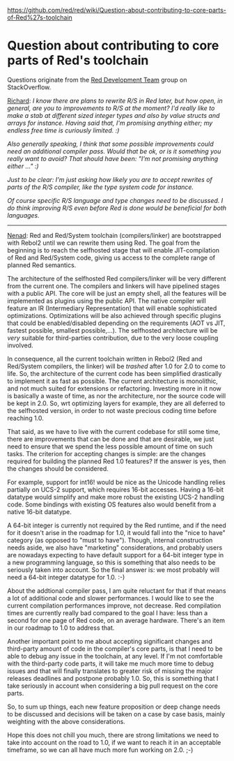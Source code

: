 https://github.com/red/red/wiki/Question-about-contributing-to-core-parts-of-Red%27s-toolchain

Question about contributing to core parts of Red's toolchain
============================================================

Questions originate from the [Red Development Team](http://chat.stackoverflow.com/transcript/message/15637085#15637085) group on StackOverflow.

<u>Richard</u>: _I know there are plans to rewrite R/S in Red later, but how open, in general, are you to improvements to R/S at the moment? I'd really like to make a stab at different sized integer types and also by value structs and arrays for instance. Having said that, I'm promising anything either; my endless free time is curiously limited. :)_

_Also generally speaking, I think that some possible improvements could need an additional compiler pass. Would that be ok, or is it something you really want to avoid?_
_That should have been: "I'm not promising anything either ..." :)_

_Just to be clear: I'm just asking how likely you are to accept rewrites of parts of the R/S compiler, like the type system code for instance._

_Of course specific R/S language and type changes need to be discussed. I do think improving R/S even before Red is done would be beneficial for both languages._

***

<u>Nenad</u>: Red and Red/System toolchain (compilers/linker) are bootstrapped with Rebol2 until we can rewrite them using Red. The goal from the beginning is to reach the selfhosted stage that will enable JIT-compilation of Red and Red/System code, giving us access to the complete range of planned Red semantics.

The architecture of the selfhosted Red compilers/linker will be very different from the current one. The compilers and linkers will have pipelined stages with a public API. The core will be just an empty shell, all the features will be implemented as plugins using the public API. The native compiler will feature an IR (Intermediary Representation) that will enable sophisticated optimizations. Optimizations will be also achieved through specific plugins that could be enabled/disabled depending on the requirements (AOT vs JIT, fastest possible, smallest possible,...). The selfhosted architecture will be *very* suitable for third-parties contribution, due to the very loose coupling involved.

In consequence, all the current toolchain written in Rebol2 (Red and Red/System compilers, the linker) will be *trashed* after 1.0 for 2.0 to come to life. So, the architecture of the current code has been simplified drastically to implement it as fast as possible. The current architecture is monolithic, and not much suited for extensions or refactoring. Investing more in it now is basically a waste of time, as nor the architecture, nor the source code will be kept in 2.0. So, wrt optimizing layers for example, they  are all deferred to the selfhosted version, in order to not waste precious coding time before reaching 1.0.

That said, as we have to live with the current codebase for still some time, there are improvements that can be done and that are desirable, we just need to ensure that we spend the less possible amount of time on such tasks. The criterion for accepting changes is simple: are the changes required for building the planned Red 1.0 features? If the answer is yes, then the changes should be considered.

For example, support for int16! would be nice as the Unicode handling relies partially on UCS-2 support, which requires 16-bit accesses. Having a 16-bit datatype would simplify and make more robust the existing UCS-2 handling code. Some bindings with existing OS features also would benefit from a native 16-bit datatype.

A 64-bit integer is currently not required by the Red runtime, and if the need for it doesn't arise in the roadmap for 1.0, it would fall into the "nice to have" category (as opposed to "must to have"). Though, internal construction needs aside, we also have "marketing" considerations, and probably users are nowadays expecting to have default support for a 64-bit integer type in a new programming language, so this is something that also needs to be seriously taken into account. So the final answer is: we most probably will need a 64-bit integer datatype for 1.0. :-)

About the addtional compiler pass, I am quite reluctant for that if that means a lot of additional code and slower performances. I would like to see the current compilation performances improve, not decrease. Red compilation times are currently really bad compared to the goal I have: less than a second for one page of Red code, on an average hardware. There's an item in our roadmap to 1.0 to address that.

Another important point to me about accepting significant changes and third-party amount of code in the compiler's core parts, is that I need to be able to debug any issue in the toolchain, at any level. If I'm not comfortable with the third-party code parts, it will take me much more time to debug issues and that will finally translates to greater risk of missing the major releases deadlines and postpone probably 1.0. So, this is something that I take seriously in account when considering a big pull request on the core parts.

So, to sum up things, each new feature proposition or deep change needs to be discussed and decisions will be taken on a case by case basis, mainly weighting with the above considerations.

Hope this does not chill you much, there are strong limitations we need to take into account on the road to 1.0, if we want to reach it in an acceptable timeframe, so we can all have much more fun working on 2.0. ;-)
